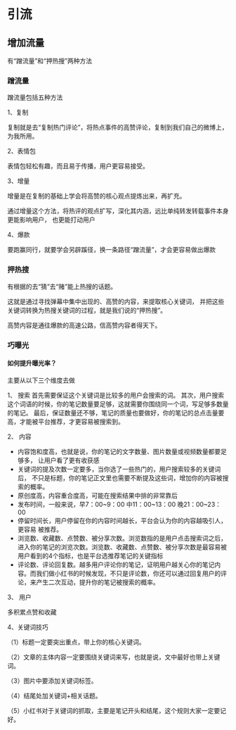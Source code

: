 # 引流

## 增加流量

有“蹭流量”和“押热搜”两种方法  

### 蹭流量  

蹭流量包括五种方法  

1、复制  

复制就是去“复制热门评论”，将热点事件的高赞评论，复制到我们自己的微博上，为我所用。 

2、表情包

表情包轻松有趣，而且易于传播，用户更容易接受。

3、增量  

增量是在复制的基础上学会将高赞的核心观点提炼出来，再扩充。

通过增量这个方法，将热评的观点扩写，深化其内涵，远比单纯转发转载事件本身更能影响用户，
也更能打动用户

4、爆款  

要跑赢同行，就要学会另辟蹊径，换一条路径“蹭流量”，才会更容易做出爆款

### 押热搜  

有根据的去“猜”去“赌”能上热搜的话题。  

这就是通过寻找弹幕中集中出现的、高赞的内容，来提取核心关键词，
并把这些关键词转换为热搜关键词的过程，就是我们说的“押热搜”。

高赞内容是通往爆款的高速公路，信高赞内容者得天下。

### 巧曝光

#### 如何提升曝光率？

主要从以下三个维度去做

1、 搜索
首先需要保证这个关键词是比较多的用户会搜索的词。
其次，用户搜索这个词语的时候，你的笔记数量要足够，这就需要你围绕同一个词，写足够多数量的笔记。
最后，保证数量还不够，笔记的质量也要做好，你的笔记的总点击量要高，才能被平台推荐，才更容易被搜索到。

2、 内容

- 内容饱和度高，也就是说，你的笔记的文字数量、图片数量或视频数量都要足够多，
让用户看了更有收获感
- 关键词的提及次数一定要多，当你选了一些热门的，用户搜索较多的关键词后，
不只是标题，你的笔记正文里也需要不断提及这些词，增加你的内容被搜索的概率。
- 原创度高，内容重合度高，可能在搜索结果中排的非常靠后
- 发布时间，一般来说，早7：00~9：00 中11：00~13：00 晚21：00~23：00
- 停留时间长，用户停留在你的内容时间越长，平台会认为你的内容越吸引人，更容易
被推荐。
- 浏览数、收藏数、点赞数、被分享次数。浏览数指的是用户点击搜索词之后，进入你的笔记的浏览次数。浏览数、收藏数、点赞数、被分享次数是最容易被用户看到的4个指标，也是平台选推荐笔记的关键指标
- 评论数、评论回复数。越多用户评论你的笔记，证明用户越关心你的笔记内容。而我们做小红书的时候发现，不只是评论数，你还可以通过回复用户的评论，来产生二次互动，提升你的笔记被搜索的概率。

3、 用户  

多积累点赞和收藏

4、关键词技巧

（1）标题一定要突出重点，带上你的核心关键词。  

（2）文章的主体内容一定要围绕关键词来写，也就是说，文中最好也带上关键词。  

（3）图片中要添加关键词标签。  

（4）结尾处加关键词+相关话题。  

（5）小红书对于关键词的抓取，主要是笔记开头和结尾，这个规则大家一定要记好。

